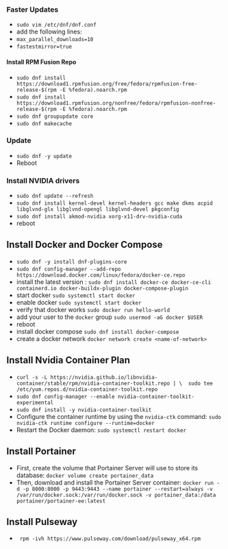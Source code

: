 
### Faster Updates

- `sudo vim /etc/dnf/dnf.conf`
-  add the following lines:
- `max_parallel_downloads=10`
- `fastestmirror=true`

#### Install RPM Fusion Repo

- `sudo dnf install https://download1.rpmfusion.org/free/fedora/rpmfusion-free-release-$(rpm -E %fedora).noarch.rpm`
- `sudo dnf install https://download1.rpmfusion.org/nonfree/fedora/rpmfusion-nonfree-release-$(rpm -E %fedora).noarch.rpm`
- `sudo dnf groupupdate core`
- `sudo dnf makecache`

### Update

- `sudo dnf -y update`
- Reboot

### Install NVIDIA drivers

* `sudo dnf update --refresh`
* `sudo dnf install kernel-devel kernel-headers gcc make dkms acpid libglvnd-glx libglvnd-opengl libglvnd-devel pkgconfig`
* `sudo dnf install akmod-nvidia xorg-x11-drv-nvidia-cuda`
* reboot

## Install Docker and Docker Compose

* `sudo dnf -y install dnf-plugins-core`
* `sudo dnf config-manager --add-repo https://download.docker.com/linux/fedora/docker-ce.repo`
* install the latest version : `sudo dnf install docker-ce docker-ce-cli containerd.io docker-buildx-plugin docker-compose-plugin`
* start docker `sudo systemctl start docker`
* enable docker `sudo systemctl start docker`
* verify that docker works `sudo docker run hello-world`
* add your user to the `docker` group `sudo usermod -aG docker $USER`
* reboot
* install docker compose `sudo dnf install docker-compose`
* create a docker network `docker network create <name-of-network>`

## Install Nvidia Container Plan

* `curl -s -L https://nvidia.github.io/libnvidia-container/stable/rpm/nvidia-container-toolkit.repo | \  sudo tee /etc/yum.repos.d/nvidia-container-toolkit.repo`
* `sudo dnf config-manager --enable nvidia-container-toolkit-experimental`
* `sudo dnf install -y nvidia-container-toolkit`
* Configure the container runtime by using the `nvidia-ctk` command: `sudo nvidia-ctk runtime configure --runtime=docker`
* Restart the Docker daemon: `sudo systemctl restart docker`

## Install Portainer

* First, create the volume that Portainer Server will use to store its database: `docker volume create portainer_data`
* Then, download and install the Portainer Server container: `docker run -d -p 8000:8000 -p 9443:9443 --name portainer --restart=always -v /var/run/docker.sock:/var/run/docker.sock -v portainer_data:/data portainer/portainer-ee:latest`

## Install Pulseway

* ` rpm -ivh https://www.pulseway.com/download/pulseway_x64.rpm`





